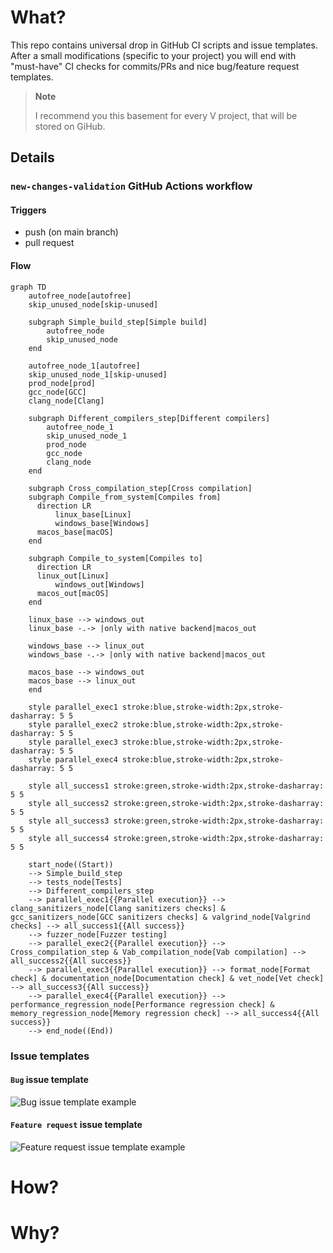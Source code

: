 # What?

This repo contains universal drop in GitHub CI scripts and issue templates. After a small modifications (specific to your project) you will end with "must-have" CI checks for commits/PRs and nice bug/feature request templates.

> **Note**
> 
> I recommend you this basement for every V project, that will be stored on GiHub.

## Details

### `new-changes-validation` GitHub Actions workflow

#### Triggers

- push (on main branch)
- pull request

#### Flow

```mermaid
graph TD
	autofree_node[autofree]
	skip_unused_node[skip-unused]

	subgraph Simple_build_step[Simple build]
		autofree_node
		skip_unused_node
	end

	autofree_node_1[autofree]
	skip_unused_node_1[skip-unused]
	prod_node[prod]
	gcc_node[GCC]
	clang_node[Clang]

	subgraph Different_compilers_step[Different compilers]
		autofree_node_1
		skip_unused_node_1
		prod_node
		gcc_node
		clang_node
	end

	subgraph Cross_compilation_step[Cross compilation]
    subgraph Compile_from_system[Compiles from]
      direction LR
		  linux_base[Linux]
		  windows_base[Windows]
      macos_base[macOS]
    end

    subgraph Compile_to_system[Compiles to]
      direction LR
      linux_out[Linux]
		  windows_out[Windows]
      macos_out[macOS]
    end
    
    linux_base --> windows_out
    linux_base -.-> |only with native backend|macos_out
    
    windows_base --> linux_out
    windows_base -.-> |only with native backend|macos_out
    
    macos_base --> windows_out
    macos_base --> linux_out
	end

	style parallel_exec1 stroke:blue,stroke-width:2px,stroke-dasharray: 5 5
	style parallel_exec2 stroke:blue,stroke-width:2px,stroke-dasharray: 5 5
	style parallel_exec3 stroke:blue,stroke-width:2px,stroke-dasharray: 5 5
	style parallel_exec4 stroke:blue,stroke-width:2px,stroke-dasharray: 5 5
  
	style all_success1 stroke:green,stroke-width:2px,stroke-dasharray: 5 5
	style all_success2 stroke:green,stroke-width:2px,stroke-dasharray: 5 5
	style all_success3 stroke:green,stroke-width:2px,stroke-dasharray: 5 5
	style all_success4 stroke:green,stroke-width:2px,stroke-dasharray: 5 5

	start_node((Start)) 
	--> Simple_build_step
	--> tests_node[Tests]
	--> Different_compilers_step
	--> parallel_exec1{{Parallel execution}} --> clang_sanitizers_node[Clang sanitizers checks] & gcc_sanitizers_node[GCC sanitizers checks] & valgrind_node[Valgrind checks] --> all_success1{{All success}}
	--> fuzzer_node[Fuzzer testing]
	--> parallel_exec2{{Parallel execution}} --> Cross_compilation_step & Vab_compilation_node[Vab compilation] --> all_success2{{All success}}
	--> parallel_exec3{{Parallel execution}} --> format_node[Format check] & documentation_node[Documentation check] & vet_node[Vet check] --> all_success3{{All success}}
	--> parallel_exec4{{Parallel execution}} --> performance_regression_node[Performance regression check] & memory_regression_node[Memory regression check] --> all_success4{{All success}}
	--> end_node((End))
```

### Issue templates

#### `Bug` issue template

![Bug issue template example](https://user-images.githubusercontent.com/36485221/219885209-8343f5cf-fbab-428f-8090-f7b1979a5c62.png)

#### `Feature request` issue template

![Feature request issue template example](https://user-images.githubusercontent.com/36485221/219885262-3f770c2b-a51a-4c95-8954-43ff97fc792d.png)

# How?

# Why?
